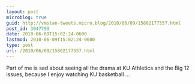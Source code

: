 ```yaml
---
layout: post
microblog: true
guid: http://vmstan-tweets.micro.blog/2010/06/09/15802177557.html
post_id: 3047799
date: 2010-06-09T15:02:24-0600
lastmod: 2010-06-09T15:02:24-0600
type: post
url: /2010/06/09/15802177557.html
---
```

Part of me is sad about seeing all the drama at KU Athletics and the Big 12 issues, because I enjoy watching KU basketball ...
